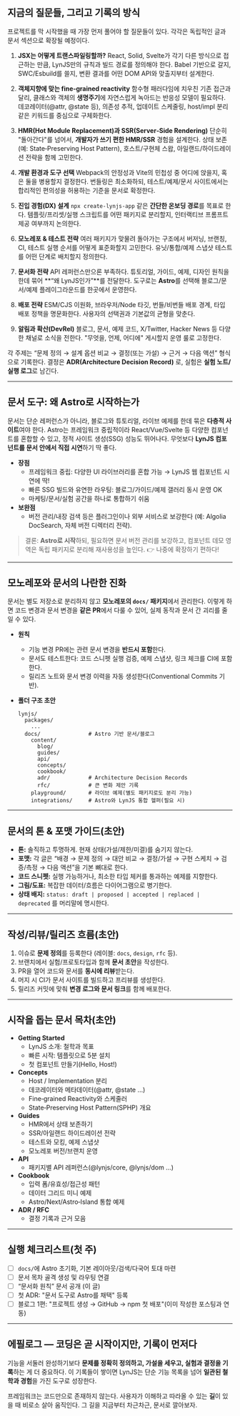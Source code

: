 ## 지금의 질문들, 그리고 기록의 방식

프로젝트를 막 시작했을 때 가장 먼저 풀어야 할 질문들이 있다. 각각은 독립적인 글과 문서 섹션으로 확장될 예정이다.

1. **JSX는 어떻게 트랜스파일링할까?** React, Solid, Svelte가 각기 다른 방식으로 접근하는 만큼, LynJS만의 규칙과 빌드
   경로를 정의해야 한다. Babel 기반으로 갈지, SWC/Esbuild를 쓸지, 변환 결과를 어떤 DOM API와 맞출지부터 설계한다.

2. **객체지향에 맞는 fine‑grained reactivity** 함수형 패러다임에 치우친 기존 접근과 달리, 클래스와 객체의 **생명주기**에
   자연스럽게 녹아드는 반응성 모델이 필요하다. 데코레이터(@attr, @state 등), 의존성 추적, 업데이트 스케줄링, host/impl
   분리 같은 키워드를 중심으로 구체화한다.

3. **HMR(Hot Module Replacement)과 SSR(Server‑Side Rendering)** 단순히 "돌아간다"를 넘어서, **개발자가 쓰기 편한
   HMR/SSR** 경험을 설계한다. 상태 보존(예: State‑Preserving Host Pattern), 호스트/구현체 스왑, 아일랜드/하이드레이션
   전략을 함께 고민한다.

4. **개발 환경과 도구 선택** Webpack의 안정성과 Vite의 민첩성 중 어디에 앉을지, 혹은 둘을 병용할지 결정한다. 번들링은
   최소화하되, 테스트/예제/문서 사이트에서는 합리적인 편의성을 허용하는 기준을 문서로 확정한다.

5. **진입 경험(DX) 설계** `npx create-lynjs-app` 같은 **간단한 온보딩 경로**를 목표로 한다. 템플릿/프리셋/실행
   스크립트를 어떤 패키지로 분리할지, 인터랙티브 프롬프트 제공 여부까지 논의한다.

6. **모노레포 & 테스트 전략** 여러 패키지가 맞물려 돌아가는 구조에서 버저닝, 브랜칭, CI, 테스트 실행 순서를 어떻게
   표준화할지 고민한다. 유닛/통합/예제 스냅샷 테스트를 어떤 단계로 배치할지 정의한다.

7. **문서화 전략** API 레퍼런스만으론 부족하다. 튜토리얼, 가이드, 예제, 디자인 원칙을 한데 묶어 **“왜 LynJS인가”**를
   전달한다. 도구로는 **Astro**를 선택해 블로그/문서/예제 플레이그라운드를 한곳에서 운영한다.

8. **배포 전략** ESM/CJS 이원화, 브라우저/Node 타깃, 번들/비번들 배포 경계, 타입 배포 정책을 명문화한다. 사용자의
   선택권과 기본값의 균형을 맞춘다.

9. **알림과 확산(DevRel)** 블로그, 문서, 예제 코드, X/Twitter, Hacker News 등 다양한 채널로 소식을 전한다. "무엇을,
   언제, 어디에" 게시할지 운영 룰로 고정한다.

각 주제는 “문제 정의 → 설계 옵션 비교 → 결정(또는 가설) → 근거 → 다음 액션” 형식으로 기록한다. 결정은 **ADR(Architecture
Decision Record)** 로, 실험은 **실험 노트/실행 로그**로 남긴다.

---

## 문서 도구: 왜 Astro로 시작하는가

문서는 단순 레퍼런스가 아니라, 블로그와 튜토리얼, 라이브 예제를 한데 묶은 **다층적 사이트**여야 한다. Astro는 프레임워크
중립적이라 React/Vue/Svelte 등 다양한 컴포넌트를 혼합할 수 있고, 정적 사이트 생성(SSG) 성능도 뛰어나다. 무엇보다 **LynJS
컴포넌트를 문서 안에서 직접 시연**하기 딱 좋다.

- **장점**
  - 프레임워크 중립: 다양한 UI 라이브러리를 혼합 가능 → LynJS 웹 컴포넌트 시연에 딱!
  - 빠른 SSG 빌드와 유연한 라우팅: 블로그/가이드/예제 갤러리 동시 운영 OK
  - 마케팅/문서/실험 공간을 하나로 통합하기 쉬움
- **보완점**
  - 버전 관리/내장 검색 등은 플러그인이나 외부 서비스로 보강한다 (예: Algolia DocSearch, 자체 버전 디렉터리 전략).

> 결론: **Astro로 시작**하되, 필요하면 문서 버전 관리를 보강하고, 컴포넌트 데모 영역은 독립 패키지로 분리해 재사용성을
> 높인다. 👉 나중에 확장하기 편하다!

---

## 모노레포와 문서의 나란한 진화

문서는 별도 저장소로 분리하지 않고 **모노레포의 `docs/` 패키지**에서 관리한다. 이렇게 하면 코드 변경과 문서 변경을
**같은 PR**에서 다룰 수 있어, 실제 동작과 문서 간 괴리를 줄일 수 있다.

- **원칙**
  - 기능 변경 PR에는 관련 문서 변경을 **반드시 포함**한다.
  - 문서도 테스트한다: 코드 스니펫 실행 검증, 예제 스냅샷, 링크 체크를 CI에 포함한다.
  - 릴리즈 노트와 문서 변경 이력을 자동 생성한다(Conventional Commits 기반).

- **폴더 구조 초안**
  ```
  lynjs/
    packages/
      ...
    docs/               # Astro 기반 문서/블로그
      content/
        blog/
        guides/
        api/
        concepts/
        cookbook/
        adr/            # Architecture Decision Records
        rfc/            # 큰 변화 제안 기록
      playground/       # 라이브 예제(별도 패키지로도 분리 가능)
      integrations/     # Astro와 LynJS 통합 헬퍼(필요 시)
  ```

---

## 문서의 톤 & 포맷 가이드(초안)

- **톤:** 솔직하고 투명하게. 현재 상태(가설/제한/미결)를 숨기지 않는다.
- **포맷:** 각 글은 “배경 → 문제 정의 → 대안 비교 → 결정/가설 → 구현 스케치 → 검증/측정 → 다음 액션”을 기본 뼈대로 한다.
- **코드 스니펫:** 실행 가능하거나, 최소한 타입 체커를 통과하는 예제를 지향한다.
- **그림/도표:** 복잡한 데이터/흐름은 다이어그램으로 병기한다.
- **상태 배지:** `status: draft | proposed | accepted | replaced | deprecated` 를 머리말에 명시한다.

---

## 작성/리뷰/릴리즈 흐름(초안)

1. 이슈로 **문제 정의**를 등록한다 (레이블: `docs`, `design`, `rfc` 등).
2. 브랜치에서 실험/프로토타입과 함께 **문서 초안**을 작성한다.
3. PR을 열어 코드와 문서를 **동시에 리뷰**받는다.
4. 머지 시 CI가 문서 사이트를 빌드하고 프리뷰를 생성한다.
5. 릴리즈 커밋에 맞춰 **변경 로그와 문서 링크**를 함께 배포한다.

---

## 시작을 돕는 문서 목차(초안)

- **Getting Started**
  - LynJS 소개: 철학과 목표
  - 빠른 시작: 템플릿으로 5분 설치
  - 첫 컴포넌트 만들기(Hello, Host!)
- **Concepts**
  - Host / Implementation 분리
  - 데코레이터와 메타데이터(@attr, @state …)
  - Fine‑grained Reactivity와 스케줄러
  - State‑Preserving Host Pattern(SPHP) 개요
- **Guides**
  - HMR에서 상태 보존하기
  - SSR/아일랜드 하이드레이션 전략
  - 테스트와 모킹, 예제 스냅샷
  - 모노레포 버전/브랜치 운영
- **API**
  - 패키지별 API 레퍼런스(@lynjs/core, @lynjs/dom …)
- **Cookbook**
  - 입력 폼/유효성/접근성 패턴
  - 데이터 그리드 미니 예제
  - Astro/Next/Astro‑Island 통합 예제
- **ADR / RFC**
  - 결정 기록과 근거 모음

---

## 실행 체크리스트(첫 주)

- [ ] `docs/`에 Astro 초기화, 기본 레이아웃/검색/다국어 토대 마련
- [ ] 문서 목차 골격 생성 및 라우팅 연결
- [ ] “문서화 원칙” 문서 공개 (이 글)
- [ ] 첫 ADR: "문서 도구로 Astro를 채택" 등록
- [ ] 블로그 1편: "프로젝트 생성 → GitHub → npm 첫 배포"(이미 작성한 포스팅과 연동)

---

## 에필로그 — 코딩은 곧 시작이지만, 기록이 먼저다

기능을 서둘러 완성하기보다 **문제를 정확히 정의하고, 가설을 세우고, 실험과 결정을 기록**하는 게 더 중요하다. 이 기록들이
쌓이면 LynJS는 단순 기능 목록을 넘어 **일관된 철학과 경험**을 가진 도구로 성장한다.

프레임워크는 코드만으로 존재하지 않는다. 사용자가 이해하고 따라올 수 있는 **길**이 있을 때 비로소 살아 움직인다. 그 길을
지금부터 차근차근, 문서로 깔아보자.
